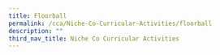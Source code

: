 ```yaml
---
title: Floorball
permalink: /cca/Niche-Co-Curricular-Activities/floorball
description: ""
third_nav_title: Niche Co Curricular Activities
---
```

